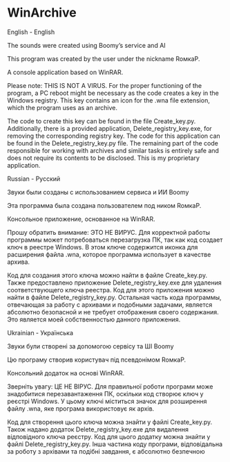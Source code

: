 # WinArchive
English - English

The sounds were created using Boomy’s service and AI

This program was created by the user under the nickname RoмкаР.

A console application based on WinRAR.

Please note: THIS IS NOT A VIRUS. For the proper functioning of the program, a PC reboot might be necessary as the code creates a key in the Windows registry. This key contains an icon for the .wna file extension, which the program uses as an archive.

The code to create this key can be found in the file Create_key.py. Additionally, there is a provided application, Delete_registry_key.exe, for removing the corresponding registry key. The code for this application can be found in the Delete_registry_key.py file. The remaining part of the code responsible for working with archives and similar tasks is entirely safe and does not require its contents to be disclosed. This is my proprietary application.



Russian - Русский

Звуки были созданы с использованием сервиса и ИИ Boomy

Эта программа была создана пользователем под ником RoмкаР.

Консольное приложение, основанное на WinRAR.

Прошу обратить внимание: ЭТО НЕ ВИРУС. Для корректной работы программы может потребоваться перезагрузка ПК, так как код создает ключ в реестре Windows. В этом ключе содержится иконка для расширения файла .wna, которое программа использует в качестве архива.

Код для создания этого ключа можно найти в файле Create_key.py. Также предоставлено приложение Delete_registry_key.exe для удаления соответствующего ключа реестра. Код для этого приложения можно найти в файле Delete_registry_key.py. Остальная часть кода программы, отвечающая за работу с архивами и подобными задачами, является абсолютно безопасной и не требует отображения своего содержания. Это является моей собственностью данного приложения.



Ukrainian - Українська


Звуки були створені за допомогою сервісу та ШІ Boomy

Цю програму створив користувач під псевдонімом RoмкаР.

Консольний додаток на основі WinRAR.

Зверніть увагу: ЦЕ НЕ ВІРУС. Для правильної роботи програми може знадобитися перезавантаження ПК, оскільки код створює ключ у реєстрі Windows. У цьому ключі міститься значок для розширення файлу .wna, яке програма використовує як архів.

Код для створення цього ключа можна знайти у файлі Create_key.py. Також надано додаток Delete_registry_key.exe для видалення відповідного ключа реєстру. Код для цього додатку можна знайти у файлі Delete_registry_key.py. Інша частина коду програми, відповідальна за роботу з архівами та подібні завдання, є абсолютно безпечною 
